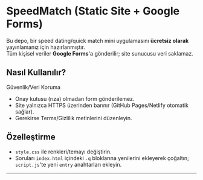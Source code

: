 # SpeedMatch (Static Site + Google Forms)

Bu depo, bir speed dating/quick match mini uygulamasını **ücretsiz olarak** yayınlamanız için hazırlanmıştır.  
Tüm kişisel veriler **Google Forms**'a gönderilir; site sunucusu veri saklamaz.

## Nasıl Kullanılır?

 Güvenlik/Veri Koruma
   - Onay kutusu (rıza) olmadan form gönderilemez.
   - Site yalnızca HTTPS üzerinden barınır (GitHub Pages/Netlify otomatik sağlar).
   - Gerekirse Terms/Gizlilik metinlerini düzenleyin.

## Özelleştirme
- `style.css` ile renkleri/temayı değiştirin.
- Soruları `index.html` içindeki `.q` bloklarına yenilerini ekleyerek çoğaltın; `script.js`'te yeni `entry` anahtarları ekleyin.

---


